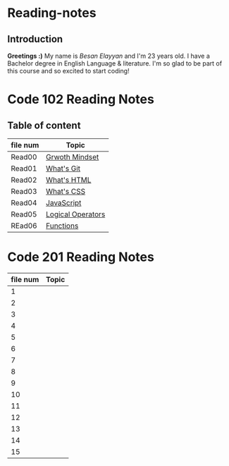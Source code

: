 # Reading-notes
## Introduction
**Greetings :)** My name is _Besan Elayyan_ and I'm 23 years old. I have a Bachelor degree in English Language & literature. I'm so glad to be part of this course and so excited to start coding! 

# Code 102 Reading Notes
## Table of content

| file num    | Topic                                 |
| ----------- | -----------                           |
| Read00      |[Grwoth Mindset](https://besanelayyan.github.io/Reading-notes/Read00) |
| Read01      |  [What's Git](https://besanelayyan.github.io/Reading-notes/Read01) |
| Read02      | [What's HTML](https://besanelayyan.github.io/Reading-notes/Read02) |
| Read03      |  [What's CSS](https://besanelayyan.github.io/Reading-notes/Read03) |
| Read04      | [JavaScript](https://besanelayyan.github.io/Reading-notes/Read04) |
| Read05      | [Logical Operators](https://besanelayyan.github.io/Reading-notes/Read05) |
| REad06      | [Functions](https://besanelayyan.github.io/Reading-notes/Read06) |



# Code 201 Reading Notes
| file num  | Topic            |
| --------- | ---------        |
| 1         |                  |  
| 2         |                  |  
| 3         |                  |  
| 4         |                  |  
| 5         |                  |  
| 6         |                  |
| 7         |                  |  
| 8         |                  |  
| 9         |                  |  
| 10        |                  |  
| 11        |                  |  
| 12        |                  |  
| 13        |                  |  
| 14        |                  |  
| 15        |                  |  
